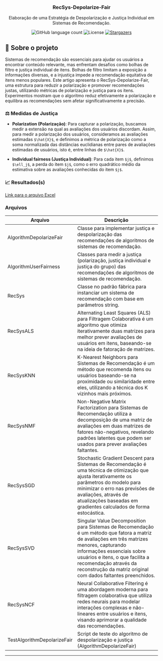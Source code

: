<h3 align="center">
  RecSys-Depolarize-Fair
</h3>

<p align="center">Elaboração de uma Estratégia de Despolarização e Justiça Individual em Sistemas de Recomendação. </p>

<p align="center">
  <img alt="GitHub language count" src="https://img.shields.io/github/languages/count/ravarmes/recsys-depolarize-fair?color=%2304D361">

  <img alt="License" src="https://img.shields.io/badge/license-MIT-%2304D361">

  <a href="https://github.com/ravarmes/recsys-depolarize-fair/stargazers">
    <img alt="Stargazers" src="https://img.shields.io/github/stars/ravarmes/recsys-depolarize-fair?style=social">
  </a>
</p>

## :page_with_curl: Sobre o projeto <a name="-sobre"/></a>

Sistemas de recomendação são essenciais para ajudar os usuários a encontrar conteúdo relevante, mas enfrentam desafios como bolhas de filtro e justiça individual de itens. Bolhas de filtro limitam a exposição a informações diversas, e a injustiça impede a recomendação equitativa de itens menos populares. Este artigo apresenta o RecSys-Depolarize-Fair, uma estrutura para reduzir a polarização e promover recomendações justas, utilizando métricas de polarização e justiça para os itens. Experimentos mostram que o algoritmo reduz efetivamente a polarização e equilibra as recomendações sem afetar significativamente a precisão. 

### :balance_scale: Medidas de Justiça <a name="-medidas"/></a>

* **Polarization (Polarização)**: Para capturar a polarização, buscamos medir a extensão na qual as avaliações dos usuários discordam. Assim, para medir a polarização dos usuários, consideramos as avaliações estimadas `$\hat{X}$`, e definimos a métrica de polarização como a soma normalizada das distâncias euclidianas entre pares de avaliações estimadas de usuários, isto é, entre linhas de `$\hat{X}$`.

* **Individual fairness (Justiça Individual)**: Para cada item `$j$`, definimos `$\ell_j$`, a perda do item `$j$`, como o erro quadrático médio da estimativa sobre as avaliações conhecidas do item `$j$`.


### :chart_with_upwards_trend: Resultados(s) <a name="-resultados"/></a>

[Link para o arquivo Excel](https://github.com/ravarmes/recsys-depolarize-fair/blob/main/_results-article.xlsx)


### Arquivos

| Arquivo                               | Descrição                                                                                                                                                                                                                                   |
|--------------------------------------|---------------------------------------------------------------------------------------------------------------------------------------------------------------------------------------------------------------------------------------------|
| AlgorithmDepolarizeFair                | Classe para implementar justiça e despolarização das recomendações de algoritmos de sistemas de recomendação.                                                                                               |
| AlgorithmUserFairness                | Classes para medir a justiça (polarização, justiça individual e justiça do grupo) das recomendações de algoritmos de sistemas de recomendação.                                                                                               |
| RecSys                               | Classe no padrão fábrica para instanciar um sistema de recomendação com base em parâmetros string.                                                                                                                                           |
| RecSysALS                            | Alternating Least Squares (ALS) para Filtragem Colaborativa é um algoritmo que otimiza iterativamente duas matrizes para melhor prever avaliações de usuários em itens, baseando-se na ideia de fatoração de matrizes.                       |
| RecSysKNN                            | K-Nearest Neighbors para Sistemas de Recomendação é um método que recomenda itens ou usuários baseando-se na proximidade ou similaridade entre eles, utilizando a técnica dos K vizinhos mais próximos.                                      |
| RecSysNMF                            | Non-Negative Matrix Factorization para Sistemas de Recomendação utiliza a decomposição de uma matriz de avaliações em duas matrizes de fatores não-negativos, revelando padrões latentes que podem ser usados para prever avaliações faltantes. |
| RecSysSGD                            | Stochastic Gradient Descent para Sistemas de Recomendação é uma técnica de otimização que ajusta iterativamente os parâmetros do modelo para minimizar o erro nas previsões de avaliações, através de atualizações baseadas em gradientes calculados de forma estocástica. |
| RecSysSVD                            | Singular Value Decomposition para Sistemas de Recomendação é um método que fatora a matriz de avaliações em três matrizes menores, capturando informações essenciais sobre usuários e itens, o que facilita a recomendação através da reconstrução da matriz original com dados faltantes preenchidos. |
| RecSysNCF                            | Neural Collaborative Filtering é uma abordagem moderna para filtragem colaborativa que utiliza redes neurais para modelar interações complexas e não-lineares entre usuários e itens, visando aprimorar a qualidade das recomendações.          |
| TestAlgorithmDepolarizeFair        | Script de teste do algoritmo de despolarização e justiça (AlgorithmDepolarizeFair) |

---
